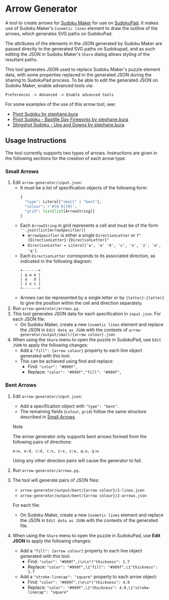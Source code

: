 # Arrow Generator

A tool to create arrows for [Sudoku Maker](https://sudokumaker.app/) for use on [SudokuPad](https://sudokupad.app/). It makes use of Sudoku Maker's `Cosmetic lines` element to draw the outline of the arrows, which generates SVG paths on SudokuPad.

The attributes of the elements in the JSON generated by Sudoku Maker are passed directly to the generated SVG paths on Sudokupad, and as such editing the JSON in Sudoku Maker's `Share` dialog allows styling of the resultant paths.

This tool generates JSON used to replace Sudoku Maker's puzzle element data, with some properties replaced in the generated JSON during the sharing to SudokuPad process. To be able to edit the generated JSON on Sudoku Maker, enable advanced tools via:
```
Preferences -> Advanced -> Enable advanced tools
```
For some examples of the use of this arrow tool, see:

  - [Pivot Sudoku by stephane.bura](https://sudokupad.app/1cia3k2as6)
  - [Pivot Sudoku - Bastille Day Fireworks by stephane.bura](https://sudokupad.app/p04uc9icuy)
  - [Slingshot Sudoku - Ups and Downs by stephane.bura](https://sudokupad.app/l5arxvf5co)

## Usage Instructions

The tool currently supports two types of arrows. Instructions are given in the following sections for the creation of each arrow type.

### Small Arrows

1. Edit `arrow-generator/input.json`:
    - It must be a list of specification objects of the following form:
      ```py
      {
        "type": Literal["small" | "bent"],
        "colour": r'#[0-9]{9}',
        "grid": list[list[ArrowString]]
      }
      ```
    - Each `ArrowString` in grid represents a cell and must be of the form `''.join(list[ArrowSpecifier])`
      - `ArrowSpecifier` is either a single `DirectionLetter` or `f"{DirectionLetter}:{DirectionLetter}"`
      - `DirectionLetter = Literal['w', 'e' 'd', 'c', 'x', 'z', 'a', 'q']`.
    - Each `DirectionLetter` corresponds to its associated direction, as indicated in the following diagram:
      ```
      +-------+
      | q w e |
      | a   d |
      | z x c |
      +-------+
      ```
    - Arrows can be represented by a single letter or by `{letter}:{letter}` to give the position within the cell and direction separately.
2. Run `arrow-generator/arrows.py`.
3. This tool generates JSON data for each specification in `input.json`. For each JSON file:
    - On Sudoku Maker, create a new `Cosmetic lines` element and replace the JSON in `Edit data as JSON` with the contents of `arrow-generator/output/small/{arrow colour}.json`
4. When using the `Share` menu to open the puzzle in SudokuPad, use `Edit JSON` to apply the following changes:
    - Add a `"fill": {arrow colour}` property to each line object generated with this tool.
    - This can be achieved using find and replace:
      - Find: `"color": "#999f",`
      - Replace: `"color": "#999f","fill": "#999f",`

### Bent Arrows

1. Edit `arrow-generator/input.json`:
    - Add a specification object with `"type": "bent"`.
    - The remaining fields (`colour`, `grid`) follow the same structure described in [Small Arrows](#small-arrows).
    > [!NOTE]
    > The arrow generator only supports bent arrows formed from the following pairs of directions:
    >```
    >e:w, e:d, c:d, c:x, z:x, z:a, q:a, q:w
    >```
    > Using any other direction pairs will cause the generator to fail.
2. Run `arrow-generator/arrows.py`.
3. The tool will generate pairs of JSON files:
    - `arrow-generator/output/bent/{arrow colour}/1-lines.json`
    - `arrow-generator/output/bent/{arrow colour}/2-arrows.json`
  
   For each file:
    - On Sudoku Maker, create a new `Cosmetic lines` element and replace the JSON in `Edit data as JSON` with the contents of the generated file.
4. When using the `Share` menu to open the puzzle in SudokuPad, use **Edit JSON** to apply the following changes:
    - Add a `"fill": {arrow colour}` property to each line object generated with this tool.
      - Find: `"color": "#999f",(\n\s*)"thickness": 1.7`
      - Replace: `"color": "#999f",\1"fill": "#999f",\1"thickness": 1.7`
    - Add a `"stroke-linecap": "square"` property to each arrow object:
      - Find: `"color": "#999f",(\n\s*)"thickness": 4.9`
      - Replace: `"color": "#999f",\1"thickness": 4.9,\1"stroke-linecap": "square"`
